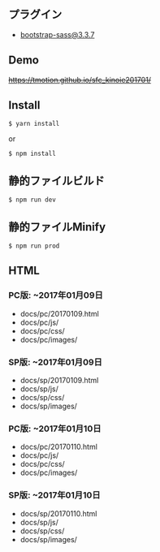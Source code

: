 ## プラグイン
* [bootstrap-sass@3.3.7](https://github.com/twbs/bootstrap-sass)

## Demo

~~https://tmotion.github.io/sfc_kinoie201701/~~

## Install

```
$ yarn install
```

or

```
$ npm install
```

## 静的ファイルビルド

```
$ npm run dev
```

## 静的ファイルMinify

```
$ npm run prod
```

## HTML

### PC版: ~2017年01月09日

* docs/pc/20170109.html
* docs/pc/js/
* docs/pc/css/
* docs/pc/images/

### SP版: ~2017年01月09日

* docs/sp/20170109.html
* docs/sp/js/
* docs/sp/css/
* docs/sp/images/

### PC版: ~2017年01月10日

* docs/pc/20170110.html
* docs/pc/js/
* docs/pc/css/
* docs/pc/images/

### SP版: ~2017年01月10日

* docs/sp/20170110.html
* docs/sp/js/
* docs/sp/css/
* docs/sp/images/